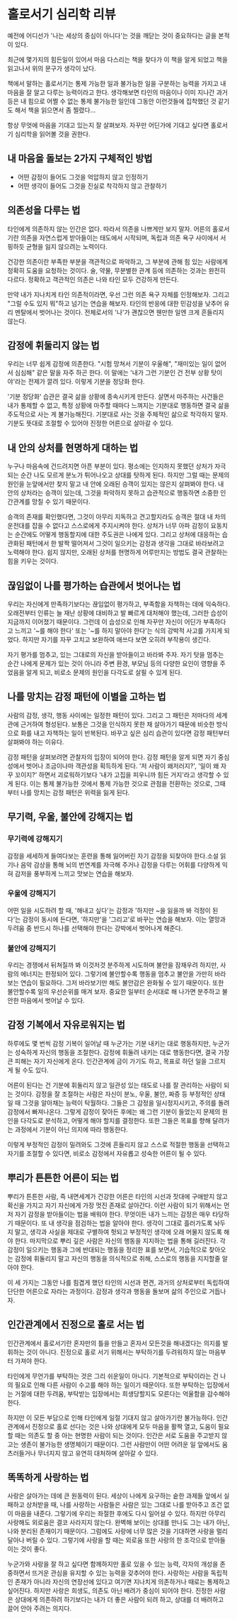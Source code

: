 # 홀로서기 심리학 리뷰

예전에 어디선가 '나는 세상의 중심이 아니다'는 것을 깨닫는 것이 중요하다는 글을 본적이 있다. 

최근에 몇가지의 힘든일이 있어서 마음 다스리는 책을 찾다가 이 책을 알게 되었고 책을 읽고나서 위의 문구가 생각이 났다.

책에서 말하는 홀로서기는 통제 가능한 일과 불가능한 일을 구분하는 능력을 가지고 내 마음을 잘 알고 다루는 능력이라고 한다. 생각해보면 타인의 마음이나 이미 지나간 과거 등은 내 힘으로 어쩔 수 없는 통제 불가능한 일인데 그동안 이런것들에 집착했던 것 같기도 해서 책을 읽으면서 좀 찔렸다...

항상 무엇에 마음을 기대고 있는지 잘 살펴보자. 자꾸만 어딘가에 기대고 싶다면 홀로서기 심리학을 읽어볼 것을 권한다.

## 내 마음을 돌보는 2가지 구체적인 방법

- 어떤 감정이 들어도 그것을 억압하지 않고 인정하기
- 어떤 생각이 들어도 그것을 진실로 착각하지 않고 관찰하기

## 의존성을 다루는 법

타인에게 의존하지 않는 인간은 없다. 따라서 의존을 나쁘게만 보지 말자. 어른의 홀로서기란 의존을 자연스럽게 받아들이는 태도에서 시작되며, 독립과 의존 욕구 사이에서 서핑하듯 균형을 잃지 않으려는 노력이다.

건강한 의존이란 부족한 부분을 객관적으로 파악하고, 그 부분에 관해 힘 있는 사람에게 정확히 도움을 요청하는 것이다. 술, 약물, 무분별한 관계 등에 의존하는 것과는 완전히 다르다. 정확하고 객관적인 의존은 나와 타인 모두 건강하게 만든다.

만약 내가 지나치게 타인 의존적이라면, 우선 그런 의존 욕구 자체를 인정해보자. 그리고 "그럴 수도 있지 뭐"하고 넘기는 연습을 해보자. 타인의 반응에 대한 민감성을 낮추어 유리 멘탈에서 벗어나는 것이다. 전체로서의 '나'가 괜찮으면 웬만한 일엔 크게 흔들리지 않는다.

## 감정에 휘둘리지 않는 법

우리는 너무 쉽게 감정에 의존한다. "시험 망쳐서 기분이 우울해", "재미있는 일이 없어서 심심해" 같은 말을 자주 하곤 한다. 이 말에는 '내가 그런 기분인 건 전부 상황 탓이야'라는 전제가 깔려 있다. 이렇게 기분을 정당화 한다.

'기분 정당화' 습관은 결국 삶을 상황에 종속시키게 만든다. 살면서 마주하는 사건들은 내가 통제할 수 없고, 특정 상황에 마주할 때마다 느껴지는 기분대로 행동하면 결국 삶을 주도적으로 사는 게 불가능해진다. 기분대로 사는 것을 주체적인 삶으로 착각하지 말자. 기분도 뜻대로 조절할 수 있어야 진정한 어른으로 살아갈 수 있다.

## 내 안의 상처를 현명하게 대하는 법

누구나 마음속에 건드려지면 아픈 부분이 있다. 평소에는 인지하지 못했던 상처가 자극되는 순간 나도 모르게 분노가 튀어나오고 상대를 탓하게 된다. 하지만 그럴 때는 문제의 원인을 눈앞에서만 찾지 말고 내 안에 오래된 승객이 있지는 않은지 살펴봐야 한다. 내 안의 상처라는 승객이 있는데, 그것을 파악하지 못하고 습관적으로 행동하면 소중한 인간관계를 망칠 수 있기 때문이다.

승객의 존재를 확인했다면, 그것이 아무리 지독하고 견고할지라도 승객은 절대 내 차의 운전대를 잡을 수 없다고 스스로에게 주지시켜야 한다. 상처가 너무 아파 감정이 요동치는 순간에도 어떻게 행동할지에 대한 주도권은 나에게 있다. 그리고 상처에 대응하는 습관화된 패턴에서 한 발짝 떨어져서 그것이 일으키는 감정과 생각을 그대로 바라보려고 노력해야 한다. 쉽지 않지만, 오래된 상처를 현명하게 어루만지는 방법도 결국 관찰하는 힘을 키우는 것이다.

## 끊임없이 나를 평가하는 습관에서 벗어나는 법

우리는 자신에게 만족하기보다는 끊임없이 평가하고, 부족함을 자책하는 데에 익숙하다. 오래전부터 인류는 늘 재난 상황에 대비하고 발 빠르게 대처해야 했는데, 그러한 습성이 지금까지 이어졌기 때문이다. 그런데 이 습성으로 인해 자꾸만 자신이 어딘가 부족하다고 느끼고 '~를 해야 한다' 또는 '~를 하지 말아야 한다'는 식의 강박적 사고를 가지게 되었다. 하지만 자기를 자꾸 고치고 보완하여 애쓰다 보면 오히려 부작용이 생긴다. 

자기 평가를 멈추고, 있는 그대로의 자신을 받아들이고 바라봐 주자. 자기 탓을 멈추는 순간 나에게 문제가 있는 것이 아니라 주변 환경, 부모님 등의 다양한 요인이 영향을 주었음을 알게 되고, 비로소 문제의 원인을 다각도로 살필 수 있게 된다. 

## 나를 망치는 감정 패턴에 이별을 고하는 법

사람의 감정, 생각, 행동 사이에는 일정한 패턴이 있다. 그리고 그 패턴은 저마다의 세계관에 근거하여 형성된다. 보통은 그것을 인식하지 못한 채 살아가기 때문에 비슷한 방식으로 화를 내고 자책하는 일이 반복된다. 바꾸고 싶은 심리 습관이 있다면 감정 패턴부터 살펴봐야 하는 이유다. 

감정 패턴을 살펴보려면 관찰자의 입장이 되어야 한다. 감정 패턴을 알게 되면 자기 중심성에서 벗어나 조금이나마 객관성을 획득하게 된다. '저 사람이 왜저러지?', '일이 왜 자꾸 꼬이지?' 하면서 괴로워하기보다 '내가 고집을 피우니까 힘든 거지'라고 생각할 수 있게 된다. 이는 통제 불가능한 것에서 통제 가능한 것으로 관점을 전환하는 것으로, 그때부터 나를 망치는 감정 패턴은 위력을 잃게 된다.

## 무기력, 우울, 불안에 강해지는 법

### 무기력에 강해지기

감정을 세세하게 들여다보는 훈련을 통해 잃어버린 자기 감정을 되찾아야 한다.소설 읽기나 음악 감상을 통해 뇌의 번연계를 자극해 주거나 감정을 다루는 어휘를 다양하게 익혀 감저을 풍부하게 느끼고 맛보는 연습을 해보자.

### 우울에 강해지기

어떤 일을 시도하려 할 때, '해내고 싶다'는 감정과 '하지만 ~을 잃을까 봐 걱정이 된다'는 감정이 동시에 든다면, '하지만'을 '그리고'로 바꾸는 연습을 해보자. 이는 열망과 두려움 중 반드시 하나를 선택해야 한다는 강박에서 벗어나게 해준다.

### 불안에 강해지기

우리는 경쟁에서 뒤쳐질까 봐 이것저것 분주하게 시도하며 불안을 잠재우려 하지만, 사람의 에너지는 한정되어 있다. 그렇기에 불안할수록 행동을 멈추고 불안을 가만히 바라보는 연습이 필요하다. 그저 바라보기만 해도 불안감은 완화될 수 있기 때문이다. 또한 불안할수록 일의 우선순위를 매겨 보자. 중요한 일부터 순서대로 해 나가면 분주하고 불안한 마음에서 벗어날 수 있다.

## 감정 기복에서 자유로워지는 법

하루에도 몇 번씩 감정 기복이 일어날 때 누군가는 기분 내키는 대로 행동하지만, 누군가는 성숙하게 자신의 행동을 조절한다. 감정에 휘둘려 내키는 대로 행동한다면, 결국 가장 큰 피해는 자기 자신에게 온다. 인간관계에 금이 가기도 하고, 목표로 하던 일을 그르치게 될 수도 있다.

어른이 된다는 건 기분에 휘둘리지 않고 일관성 있는 태도로 나를 잘 관리하는 사람이 되는 것이다. 감정을 잘 조절하는 사람은 자신이 분노, 우울, 불안, 짜증 등 부정적인 상태일 때 그것을 알아채는 능력이 탁월하다. 그들은 그 감정을 일시정지시키고, 주의를 돌려 감정에서 빠져나온다. 그렇게 감정이 잦아든 후에는 왜 그런 기분이 들었는지 문제의 원인을 다각도로 분석하고, 어떻게 해야 할지를 결정한다. 또한 그들은 목표를 향해 달려가는 과정에서 기분이 아닌 의지에 따라 행동한다. 

이렇게 부정적인 감정이 밀려와도 그것에 흔들리지 않고 스스로 적절한 행동을 선택하고 자기를 조절할 수 있다면, 비로소 감정에서 자유롭고 성숙한 어른이 될 수 있다.

## 뿌리가 튼튼한 어른이 되는 법

뿌리가 튼튼한 사람, 즉 내면세계가 건강한 어른은 타인의 시선과 잣대에 구애받지 않고 확신을 가지고 자기 자신에게 가장 멋진 존재로 살아간다. 이런 사람이 되기 위해서는 먼저 자기 감정을 받아들이는 법을 배워야 한다. 무엇이든 내가 느끼는 감정은 매우 타당하기 때문이다. 또 내 생각을 점검하는 법을 알아야 한다. 생각이 그대로 흘러가도록 놔두지 말고, 생각과 사실을 제대로 구별하여 헛되고 부정적인 생각에 오래 머물지 않도록 해야 한다. 마지막으로 뿌리 깊은 사람은 자신의 행동을 지지하는 법을 통해 길러진다. 각 감정이 일으키는 행동과 그에 반대되는 행동을 정리한 표를 보면서, 기습적으로 찾아오는 감정에 휘둘리지 말고 자신의 행동을 의식적으로 취해, 스스로의 행동을 지지할줄 알아야 한다.

이 세 가지는 그동안 나를 힘겹게 했던 타인의 시선과 편견, 과거의 상처로부터 독립하여 단단한 어른으로 자라는 과정이다. 감정과 생각과 행동을 돌보며 삶의 주인으로 거듭나자.

## 인간관계에서 진정으로 홀로 서는 법

인간관계에서 홀로서기란 혼자만의 틀을 만들고 혼자서 모든것을 해내겠다는 의지를 발휘하는 것이 아니다. 진정으로 홀로 서기 위해서는 부탁하기를 두려워하지 않는 마음부터 가져야 한다.

타인에게 무언가를 부탁하는 것은 그리 쉬운일이 아니다. 기본적으로 부탁이라는 건 나의 필요로 인해 다른 사람이 수고를 해야 하는 일이기 때문이다. 또한 부탁하는 입장에서는 거절에 대한 두려움, 부탁받는 입장에서는 희생당할지도 모른다는 억울함을 감수해야 한다. 

하지만 이 모든 부담으로 인해 타인에게 일절 기대지 않고 살아가기란 불가능하다. 인간관계에서 진정으로 홀로 선다는 것은 나와 상대에게 모두 마음을 활짝 열고, 도움이 필요할 때는 의존도 할 중 아는 현명한 사람이 되는 것이다. 인간은 서로 도움을 주고받지 않고는 생존이 불가능한 생명체이기 때문이다. 그런 사람만이 어떤 어려운 일 앞에서도 움츠러들거나 무너지지 않고 유연히 대처하며 살아갈 수 있다.

## 똑똑하게 사랑하는 법

사랑은 살아가는 데에 큰 원동력이 된다. 세상이 나에게 요구하는 숱한 과제들 앞에서 실패하고 상처받을 때, 나를 사랑하는 사람들은 사람은 있는 그대로 나를 받아주고 조건 없이 마음을 내준다. 그렇기에 우리는 좌절한 후에도 다시 일어설 수 있다. 하지만 아무리 사랑해도 외로움은 결코 사라지지 않는다. 완벽해 보이는 상대를 만나도 그는 내가 아닌, 나와 분리된 존재이기 때문이다. 그럼에도 사랑에 너무 많은 것을 기대하면 사랑을 멀리 달아나 버릴 수 있다. 그렇기에 사랑을 할 때는 외로움 또한 사랑의 한 조각으로 받아들이는 것이 좋다.

누군가와 사랑을 잘 하고 싶다면 함께하지만 홀로 있을 수 있는 능력, 각자의 개성을 존중하면서 뜨거운 관심을 유지할 수 있는 능력을 갖추어야 한다. 사랑하는 사람을 독립적인 존재가 아니라 자신의 연장선에 있다고 여기면 지나치게 의존하거나 때로는 통제하고 싶어진다. 하지만 사랑은 희생도, 의존도 아닌 배려가 중심이 되어야 한다. 진정한 사람은 상대에게 의존하려 하기보다는 내가 더 좋은 사람이 되려 하고, 상대를 더 배려하고 끌어 안아 주려는 의지다.
